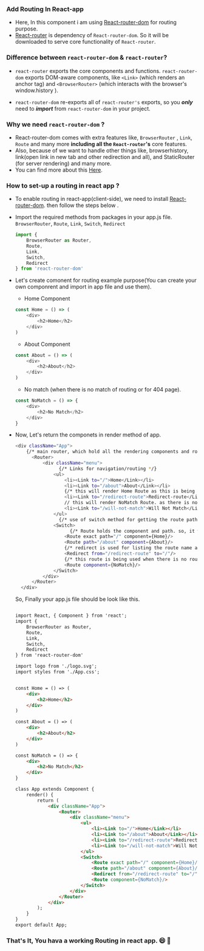 ### Add Routing In React-app  

- Here, In this component i am using [React-router-dom](https://www.npmjs.com/package/react-router-dom) for routing purpose.
- [React-router](https://github.com/ReactTraining/react-router) is dependency of `React-router-dom`. So it will be downloaded to serve core functionality of `React-router`.

### Difference between `react-router-dom` & `react-router`?

 - `react-router` exports the core components and functions. `react-router-dom` exports DOM-aware components, like `<Link>` (which renders an anchor tag) and `<BrowserRouter>` (which interacts with the browser's window.history ).

 - `react-router-dom` re-exports all of `react-router's` exports, so you ***only*** need to ***import*** from `react-router-dom` in your project.

### Why we need `react-router-dom` ?
- React-router-dom comes with extra features like, `BrowserRouter` , `Link`, `Route` and many more **including all the `React-router`'s** core features.
- Also, because of we want to handle other things like, browserhistory, link(open link in new tab and other redirection and all), and  StaticRouter (for server rendering)  and many more.
- You can find more about this [Here](https://github.com/ReactTraining/react-router/issues/4648).

### How to set-up a routing in react app ?
- To enable routing in react-app(client-side), we need to install [React-router-dom](https://www.npmjs.com/package/react-router-dom). then follow the steps below .
-  Import the required methods from packages in your app.js file. ```BrowserRouter```, ```Route```, ```Link```,  ```Switch```,   ```Redirect```
    
    ```javascript
    import {
        BrowserRouter as Router,
        Route,
        Link,
        Switch,
        Redirect
    } from 'react-router-dom'
    ```

- Let's create comonent for routing example purpose(You can create your own componrent and import in app file and use them).

    - Home Component
    ```javascript 
    const Home = () => (
        <div>
            <h2>Home</h2>
        </div>
    )
    ```
    - About Component
    ```javascript
    const About = () => (
        <div>
            <h2>About</h2>
        </div>
    )
    ```
    - No match (when there is no match of routing or for 404 page).
    ```javascript
    const NoMatch = () => {
        <div>
            <h2>No Match</h2>
        </div>
    }
    ```
- Now, Let's return the componets in render method of app.
    ```sh
    <div className="App">
        {/* main router, which hold all the rendering components and routes */}
          <Router>
              <div className="menu">
                    {/* Links for navigation/routing */}
                  <ul>
                      <li><Link to="/">Home</Link></li>
                      <li><Link to="/about">About</Link></li>
                      {/* this will render Home Route as this is being redirect by router. */}
                      <li><Link to="/redirect-route">Redirect-route</Link></li>
                      // this will render NoMatch Route. as there is no /will-not-match in routes
                      <li><Link to="/will-not-match">Will Not Match</Link></li>
                  </ul>
                    {/* use of switch method for getting the route path and render the relative route.  */}
                  <Switch> 
                        {/* Route holds the component and path. so, it will render the relative component based on the route path he holds  */}
                      <Route exact path="/" component={Home}/>
                      <Route path="/about" component={About}/>
                      {/* redirect is used for listing the route name and based on that redirect to next route. */}
                      <Redirect from="/redirect-route" to="/"/>
                      {/* this route is being used when there is no route name matched in Route henace it will render NoMatch Component.  */}
                      <Route component={NoMatch}/>
                  </Switch>
              </div>
          </Router>
      </div>
    ```

    So, Finally your app.js file should be look like this.
    ```html

    import React, { Component } from 'react';
    import {
        BrowserRouter as Router,
        Route,
        Link,
        Switch,
        Redirect
    } from 'react-router-dom'

    import logo from './logo.svg';
    import styles from './App.css';


    const Home = () => (
        <div>
            <h2>Home</h2>
        </div>
    )

    const About = () => (
        <div>
            <h2>About</h2>
        </div>
    )

    const NoMatch = () => {
        <div>
            <h2>No Match</h2>
        </div>
    }

    class App extends Component {
        render() {
            return (
                <div className="App">
                    <Router>
                        <div className="menu">
                            <ul>
                                <li><Link to="/">Home</Link></li>
                                <li><Link to="/about">About</Link></li>
                                <li><Link to="/redirect-route">Redirect-route</Link></li>
                                <li><Link to="/will-not-match">Will Not Match</Link></li>
                            </ul>
                            <Switch> 
                                <Route exact path="/" component={Home}/>
                                <Route path="/about" component={About}/>
                                <Redirect from="/redirect-route" to="/" />
                                <Route component={NoMatch}/>
                            </Switch>
                        </div>
                    </Router>
                </div>
            );
        }
    }
    export default App;
    ```
### That's It, You hava a working Routing in react app. 😄 🎉